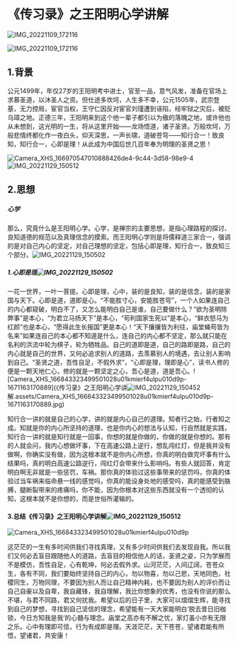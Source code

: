 # 《传习录》之王阳明心学讲解

![IMG_20221109_172116](《传习录》之王阳明心学讲解.assets/IMG_20221109_172116.jpg)

![IMG_20221109_172116](https://user-images.githubusercontent.com/119795206/208656454-7df002d6-b972-4af7-923f-9443afaa2b46.jpg)


## 1.背景

公元1499年，年仅27岁的王阳明考中进士，官至一品，意气风发，准备在官场上求慕圣道，以沐圣人之资。但仕途多坎坷，人生多不幸，公元1505年，武宗登基，无力控局，宦官当权，王守仁因反对宦官刘瑾遭到诬陷，经牢狱之灾后，被贬乌璋之地。正德三年，王阳明来到这个他一辈子都引以为傲的落魄之地，或许他也从未想到，这光明的一生，将从这里开始——龙场悟道，诸子圣贤。万般坎坷，万般悲情终都化作一夜白头，仰天深思，一声长啸，道破苍穹——知行合一！致良知，知行合一，心即是理！从此成为中国后世几百年奉为明理的圣贤之思！

![Camera_XHS_166970547010888426de4-9c44-3d58-98e9-4](《传习录》之王阳明心学讲解.assets/Camera_XHS_166970547010888426de4-9c44-3d58-98e9-4.jpg)
![IMG_20221129_150512](https://user-images.githubusercontent.com/119795206/208656516-b8092745-16d1-49bc-81a5-4629ede64f55.jpg)

## 2.思想

##### 心学

那么，究竟什么是王阳明心学。心学，是禅宗的主要思想，是指心理路程的探讨、良知道德的规范以及真理信念的摸索。而王阳明心学则是将儒释道三家合一，强调的是对自己内心的坚定，对自己理想的坚定，包括心即是理，知行合一，致良知三个部分。![IMG_20221129_150502](《传习录》之王阳明心学讲解.assets/IMG_20221129_150502.jpg)

##### 1.心即是理![IMG_20221129_150502](https://user-images.githubusercontent.com/119795206/208656542-2ffa11d4-4c37-4c99-b28c-764e1f0d0a1a.jpg)


一花一世界，一叶一菩提。心即是理，心中，装的是良知，装的是信念，装的是家国与天下。心即是道，道即是心。“不能胜寸心，安能胜苍穹”，一个人如果连自己的内心都窥破，明白不了，又怎么能明白自己是谁，自己要做什么？“欲为圣明除弊事”是本心，“为君立马扬天下”是本心，“苟利国家生死以”是本心，“鲜衣怒马为红颜”也是本心，“愿得此生长报国”更是本心！“天下攘攘皆为利往，庙堂蝇苟皆为名来”如果连自己的本心都不知道是什么，连自己的内心都不坚定，那么就只能在名利的洪流中轮为棋子，轮为牺牲品。自己的道即是道，自己的路即是路，自己的内心就是自己的世界，又何必追求别人的道路，去羡慕别人的境遇，去让别人影响到自己。“圣贤之道，吾性自足，不假外求”，“心即是理，理即是心”，读书人修的便是一颗天地仁心，修的就是一颗坚定之心，吾心是道，道是吾心。![Camera_XHS_166843323499501028u01kmierf4ulpu010d9p-1671163170889](《传习录》之王阳明心学讲![IMG_20221129_150452](https://user-images.githubusercontent.com/119795206/208656588-481fcf78-5118-4ffc-8071-70b1750134be.jpg)
解.assets/Camera_XHS_166843323499501028u01kmierf4ulpu010d9p-1671163170889.jpg)

知行合一讲的就是自己的心学，讲的就是内心自己的道理。知者行之始，行者知之成。知就是你的内心所坚持的道理，也是你内心的想法与认知，行自然就是实践，知行合一讲的就是知行就是一回事，你想的就是你做的，你做的就是你想的。那有的人就会问，我内心想做坏事，下在高速公路上逆行，想乱闯红灯，但是我并没有做啊，你确实没有做，因为这根本就不是你内心所想，你真的明白做完坏事有什么结果吗，真的明白高速公路逆行，闯红灯会带来什么影响吗。有些人就回答，肯定明白啊无非就是一些惩罚，车祸。那你真的体验过这些事带来的惩罚吗，你真的体验过当车祸来临命悬一线的感觉吗，你真的能设身处地的感受吗，真的能感受到胳膊，腿断裂带来的疼痛吗，你不能，因为你根本对这些东西就没有一个透彻的认知，这根本就不是你想的，而是世俗所灌输的。

#### 3.总结《传习录》之王阳明心学讲解![IMG_20221129_150512](《传习录》之王阳明心学讲解.assets/IMG_20221129_150512.jpg)
![Camera_XHS_166843323499501028u01kmierf4ulpu010d9p](https://user-images.githubusercontent.com/119795206/208656633-a63ca532-1d2e-49aa-a2e5-5e334b24b115.jpg)

这茫茫的一生有多时间供我们寻找真理，又有多少时间供我们去发现自我。所以我们又何必去盲目跟随他人的道路，去盲目的相信他人的话，圣贤之姿，只为学展而不是模仿，吾性自足，心有乾坤，何必去假外求。山河茫茫，人间辽阔，苍苍众生，各有不同，我们要始终坚持自己的内心，勿以物喜，勿以己悲，天地同色，社稷同生，万物同理，不要因为别人而让自己精神内耗，也不要因为别人的评价而让自己自豪以及自卑，我自藏锋，我自理解，我比你想象的优秀，也没有你说的那么不堪，与君不同路，君又何扰我。希望以后的日子里，大家可以熠熠生辉，能寻找到自己的梦想，寻找到自己坚信的理念，希望能有一天大家能明白‘脱去昔日旧枷锁，今日方知我是我’的心髓与理念。庙堂之高亦有不解之忧，家灯虽小亦有无限之乐。心中有理即可信，行为有成即是理。天涯茫茫，天下苍苍，望诸君能有所悟，望诸君，共安康！



